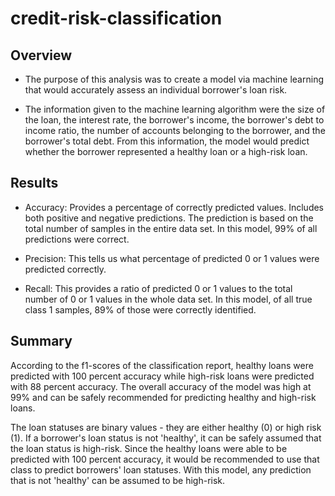 # credit-risk-classification

## Overview
- The purpose of this analysis was to create a model via machine learning that would accurately assess an individual borrower's loan risk.

- The information given to the machine learning algorithm were the size of the loan, the interest rate, the borrower's income, the borrower's 
debt to income ratio, the number of accounts belonging to the borrower, and the borrower's total debt.  From this information, the model would 
predict whether the borrower represented a healthy loan or a high-risk loan.

## Results
- Accuracy:  Provides a percentage of correctly predicted values.  Includes both positive and negative predictions.  The prediction is based 
on the total number of samples in the entire data set.  In this model, 99% of all predictions were correct.

- Precision: This tells us what percentage of predicted 0 or 1 values were predicted correctly.

- Recall:  This provides a ratio of predicted 0 or 1 values to the total number of 0 or 1 values in the whole data set.  In this model, of all
true class 1 samples, 89% of those were correctly identified.

## Summary
According to the f1-scores of the classification report, healthy loans were predicted with 100 percent accuracy while high-risk loans were 
predicted with 88 percent accuracy.  The overall accuracy of the model was high at 99% and can be safely recommended for predicting healthy
and high-risk loans.

The loan statuses are binary values - they are either healthy (0) or high risk (1).  If a borrower's loan status is not 'healthy', it can be 
safely assumed that the loan status is high-risk.  Since the healthy loans were able to be predicted with 100 percent accuracy, it would be
recommended to use that class to predict borrowers' loan statuses.  With this model, any prediction that is not 'healthy' can be assumed to be
high-risk.